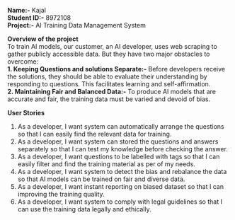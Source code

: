 **Name:-** Kajal   
**Student ID:-** 8972108  
**Project:-** AI Training Data Management System  
  
**Overview of the project**  
To train AI models, our customer, an AI developer, uses web scraping to gather publicly accessible data. But they have two major obstacles to overcome:  
**1. Keeping Questions and solutions Separate:-** Before developers receive the solutions, they should be able to evaluate their understanding by responding to questions. This facilitates learning and self-affirmation.  
**2. Maintaining Fair and Balanced Data:-** To produce AI models that are accurate and fair, the training data must be varied and devoid of bias.  
  
**User Stories**  
1. As a developer, I want system can automatically arrange the questions so that I can easily find the relevant data for training.  
2. As a developer, I want system can stored the questions and answers separately so that I can test my knowledge before checking the answer.   
3. As a developer, I want questions to be labelled with tags so that I can easily filter and find the training material as per of my needs.  
4. As a developer, I want system to detect the bias and rebalance the data so that AI models can be trained on fair and diverse data.  
5. As a developer, I want instant reporting on biased dataset so that I can improving the training quality.  
6. As a developer, I want system to comply with legal guidelines so that I can use the training data legally and ethically.  

